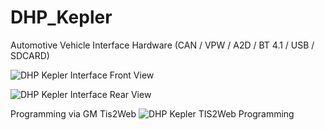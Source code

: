 # DHP_Kepler
Automotive Vehicle Interface Hardware (CAN / VPW / A2D / BT 4.1 / USB / SDCARD)

![DHP Kepler Interface Front View](https://github.com/beyerch/DHP_Kepler/blob/master/Images/KeplerFront.JPG?raw=true "DHP Kepler Interface Front View")

![DHP Kepler Interface Rear View](https://github.com/beyerch/DHP_Kepler/blob/master/Images/KeplerBack.jpg?raw=true "DHP Kepler Interface Rear View")

Programming via GM Tis2Web
![DHP Kepler TIS2Web Programming](https://github.com/beyerch/DHP_Kepler/blob/master/Images/kepler_spsonline.png?raw=true "DHP Kepler TIS2Web Programming")

